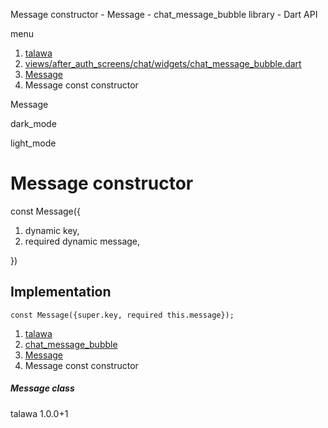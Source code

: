 




Message constructor - Message - chat\_message\_bubble library - Dart API







menu

1. [talawa](../../index.html)
2. [views/after\_auth\_screens/chat/widgets/chat\_message\_bubble.dart](../../file-___home_harshil_Desktop_open-source_palisadoes_talawa_lib_views_after_auth_screens_chat_widgets_chat_message_bubble/)
3. [Message](../../file-___home_harshil_Desktop_open-source_palisadoes_talawa_lib_views_after_auth_screens_chat_widgets_chat_message_bubble/Message-class.html)
4. Message const constructor

Message


dark\_mode

light\_mode




# Message constructor


const
Message({

1. dynamic key,
2. required dynamic message,

})

## Implementation

```
const Message({super.key, required this.message});
```

 


1. [talawa](../../index.html)
2. [chat\_message\_bubble](../../file-___home_harshil_Desktop_open-source_palisadoes_talawa_lib_views_after_auth_screens_chat_widgets_chat_message_bubble/)
3. [Message](../../file-___home_harshil_Desktop_open-source_palisadoes_talawa_lib_views_after_auth_screens_chat_widgets_chat_message_bubble/Message-class.html)
4. Message const constructor

##### Message class





talawa
1.0.0+1






